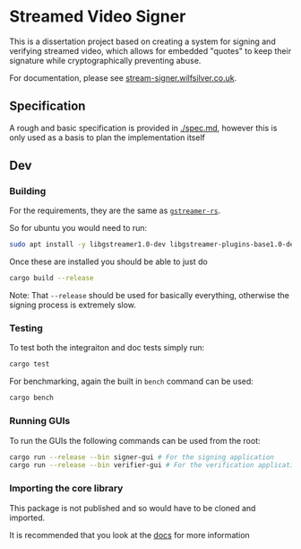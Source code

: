 # Streamed Video Signer

This is a dissertation project based on creating a system for signing and
verifying streamed video, which allows for embedded "quotes" to keep their
signature while cryptographically preventing abuse.

For documentation, please see [stream-signer.wilfsilver.co.uk](https://stream-signer.wilfsilver.co.uk).

## Specification

A rough and basic specification is provided in [./spec.md](./spec.md),
however this is only used as a basis to plan the implementation itself

## Dev

### Building

For the requirements, they are the same as [`gstreamer-rs`](https://gstreamer.freedesktop.org/documentation/rust/stable/latest/docs/gstreamer/index.html).

So for ubuntu you would need to run:

```sh
sudo apt install -y libgstreamer1.0-dev libgstreamer-plugins-base1.0-dev gstreamer1.0-plugins-base gstreamer1.0-plugins-good gstreamer1.0-plugins-bad gstreamer1.0-plugins-ugly gstreamer1.0-libav libgstrtspserver-1.0-dev libges-1.0-dev libglib2.0-dev libgtk-3-dev
```

Once these are installed you should be able to just do

```sh
cargo build --release
```

Note: That `--release` should be used for basically everything, otherwise the signing process is extremely slow.

### Testing

To test both the integraiton and doc tests simply run:

```sh
cargo test
```

For benchmarking, again the built in `bench` command can be used:

```sh
cargo bench
```

### Running GUIs

To run the GUIs the following commands can be used from the root:

```sh
cargo run --release --bin signer-gui # For the signing application
cargo run --release --bin verifier-gui # For the verification application
```

### Importing the core library

This package is not published and so would have to be cloned and imported.

It is recommended that you look at the [docs](https://stream-signer.wilfsilver.co.uk) for more information
